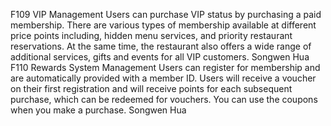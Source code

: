 F109
VIP Management
Users can purchase VIP status by purchasing a paid membership. There are various types of membership available at different price points including, hidden menu services, and priority restaurant reservations. At the same time, the restaurant also offers a wide range of additional services, gifts and events for all VIP customers.
Songwen Hua
F110
Rewards System Management
Users can register for membership and are automatically provided with a member ID. Users will receive a voucher on their first registration and will receive points for each subsequent purchase, which can be redeemed for vouchers. You can use the coupons when you make a purchase.
Songwen Hua

